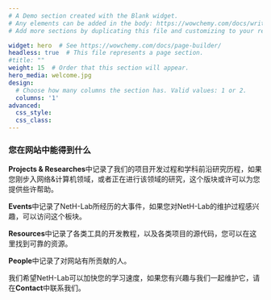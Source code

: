 ```yaml
---
# A Demo section created with the Blank widget.
# Any elements can be added in the body: https://wowchemy.com/docs/writing-markdown-latex/
# Add more sections by duplicating this file and customizing to your requirements.

widget: hero  # See https://wowchemy.com/docs/page-builder/
headless: true  # This file represents a page section.
#title: ""
weight: 15  # Order that this section will appear.
hero_media: welcome.jpg
design:
  # Choose how many columns the section has. Valid values: 1 or 2.
  columns: '1'
advanced:
  css_style:
  css_class:
---
```


### 您在网站中能得到什么

**Projects & Researches**中记录了我们的项目开发过程和学科前沿研究历程，如果您刚步入网络&计算机领域，或者正在进行该领域的研究，这个版块或许可以为您提供些许帮助。

**Events**中记录了NetH-Lab所经历的大事件，如果您对NetH-Lab的维护过程感兴趣，可以访问这个板块。

**Resources**中记录了各类工具的开发教程，以及各类项目的源代码，您可以在这里找到可靠的资源。

**People**中记录了对网站有所贡献的人。

我们希望NetH-Lab可以加快您的学习速度，如果您有兴趣与我们一起维护它，请在**Contact**中联系我们。

